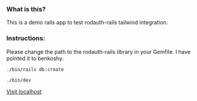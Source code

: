 ### What is this?

This is a demo rails app to test rodauth-rails tailwind integration.

### Instructions: 

Please change the path to the rodauth-rails library in your Gemfile. I have pointed it to benkoshy.

`./bin/rails db:create`

`./bin/dev`

[Visit localhost](http://localhost:3000/)

